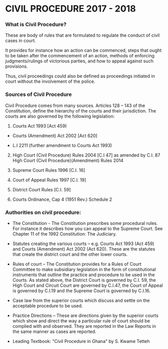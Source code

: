 # CIVIL PROCEDURE 2017 - 2018

### What is Civil Procedure?

These are body of rules that are formulated to regulate the conduct of civil cases in court.

It provides for instance how an action can be commenced, steps that ought to be taken after the commencement of an action, methods of enforcing judgments/rulings of victorious parties, and how to appeal against such provisions.

Thus, civil proceedings could also be defined as proceedings initiated in court without the involvement of the police.

### Sources of Civil Procedure

Civil Procedure comes from many sources. Articles 128 – 143 of the Constitution, define the hierarchy of the courts and their jurisdiction. The courts are also governed by the following legislation:

1. Courts Act 1993 [Act 459)  

 * Courts (Amendment) Act 2002 [Act 620]

 * L.I 2211 (further amendment to Courts Act 1993)  

2. High Court (Civil Procedure) Rules 2004 [C.I 47] as amended by C.I. 87 High Court (Civil Procedure)(Amendment) Rules 2014

3. Supreme Court Rules 1996 [C.I. 16]

4. Court of Appeal Rules 1997 [C.I. 19]

5. District Court Rules [C.I. 59]

6. Courts Ordinance, Cap 4 (1951 Rev.) Schedule 2


### Authorities on civil procedure:

* The Constitution - The Constitution prescribes some procedural rules. For instance it describes how you can appeal to the Supreme Court. See Chapter 11 of the 1992 Constitution: The Judiciary.

* Statutes creating the various courts – e.g. Courts Act 1993 (Act 459) and Courts (Amendment) Act 2002 (Act 620). These are the statutes that create the district court and the other lower courts.

* Rules of court – The Constitution provides for a Rules of Court Committee to make subsidiary legislation in the form of constitutional instruments that outline the practice and procedure to be used in the Courts. As stated above, the District Court is governed by C.I. 59, the High Court and Circuit Court are governed by C.I.47, the Court of Appeal is governed by C.I.19 and the Supreme Court is governed by C.I.16. 

* Case law from the superior courts which discuss and settle on the acceptable procedure to be used.


* Practice Directions – These are directions given by the superior courts which show and direct the way a particular rule of court should be complied with and observed. They are reported in the Law Reports in the same manner as cases are reported.

* Leading Textbook: "Civil Procedure in Ghana" by S. Kwame Tetteh
